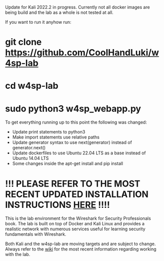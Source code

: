 Update for Kali 2022.2 in progress. Currently not all docker images are being build and the lab as a whole is not tested at all.

If you want to run it anyhow run:
# git clone https://github.com/CoolHandLuki/w4sp-lab
# cd w4sp-lab
# sudo python3 w4sp_webapp.py

To get everything running up to this point the following was changed:
- Update print statements to python3
- Make import statements use relative paths
- Update generator syntax to use next(generator) instead of generator.next()
- Update dockerfiles to use Ubuntu 22.04 LTS as a base instead of Ubuntu 14.04 LTS
- Some changes inside the apt-get install and pip install

# !!! PLEASE REFER TO THE MOST RECENT UPDATED INSTALLATION INSTRUCTIONS [HERE](https://github.com/w4sp-book/w4sp-lab/wiki/Lab-Installation)  !!!!

This is the lab environment for the Wireshark for Security Professionals book. The lab is built on
top of Docker and Kali Linux and provides a realistic network with numerous services useful for learning security fundamentals with Wireshark.

Both Kali and the w4sp-lab are moving targets and are subject to change. Always refer to the [wiki](https://github.com/w4sp-book/w4sp-lab/wiki) for the most recent information regarding working with the lab.
